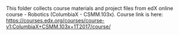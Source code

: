 This folder collects course materials and project files from edX online course - Robotics (ColumbiaX -  CSMM.103x).
Course link is here:
https://courses.edx.org/courses/course-v1:ColumbiaX+CSMM.103x+1T2017/course/
